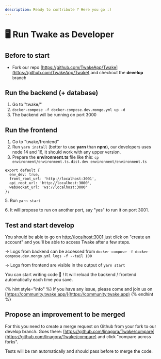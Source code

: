 ```yaml
---
description: Ready to contribute ? Here you go :)
---
```


# 🖥 Run Twake as Developer

## Before to start

* Fork our repo [https://github.com/TwakeApp/Twake](https://github.com/TwakeApp/Twake) and checkout the **develop** branch

## Run the backend (+ database)

1. Go to "twake/"
2. `docker-compose -f docker-compose.dev.mongo.yml up -d`
3. The backend will be running on port 3000

## Run the frontend

1. Go to "twake/frontend"
2. Run `yarn install` (better to use **yarn** than **npm**), our developers uses node 14 and 16, it should work with any upper version.
3. Prepare the **environment.ts** file like this: `cp environment/environment.ts.dist.dev environment/environment.ts`

```
export default {
  env_dev: true,
  front_root_url: 'http://localhost:3001',
  api_root_url: 'http://localhost:3000',
  websocket_url: 'ws://localhost:3000'
};
```

5\. Run `yarn start`

6\. It will propose to run on another port, say "yes" to run it on port 3001.

## Test and start develop

You should be able to go on [http://localhost:3001](http://localhost:3001) just click on "create an account" and you'll be able to access Twake after a few steps.

\-> Logs from backend can be accessed from `docker-compose -f docker-compose.dev.mongo.yml logs -f --tail 100`

\-> Logs from frontend are visible in the output of `yarn start`



You can start writing code 🎉 ! It will reload the backend / frontend automatically each time you save.

{% hint style="info" %}
If you have any issue, please come and join us on [https://community.twake.app/](https://community.twake.app)
{% endhint %}

## Propose an improvement to be merged

For this you need to create a merge request on Github from your fork to our develop branch. Goes there: [https://github.com/linagora/Twake/compare](https://github.com/linagora/Twake/compare) and click "compare across forks".

Tests will be ran automatically and should pass before to merge the code.
